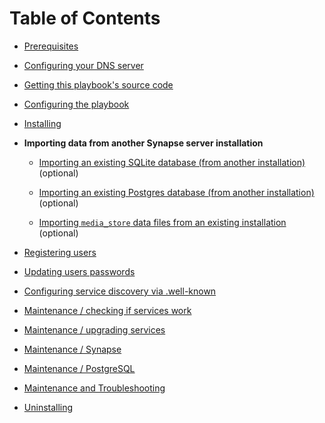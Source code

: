 # Table of Contents

- [Prerequisites](prerequisites.md)

- [Configuring your DNS server](configuring-dns.md)

- [Getting this playbook's source code](getting-the-playbook.md)

- [Configuring the playbook](configuring-playbook.md)

- [Installing](installing.md)

- **Importing data from another Synapse server installation**

  - [Importing an existing SQLite database (from another installation)](importing-sqlite.md) (optional)

  - [Importing an existing Postgres database (from another installation)](importing-postgres.md) (optional)

  - [Importing `media_store` data files from an existing installation](importing-media-store.md) (optional)

- [Registering users](registering-users.md)

- [Updating users passwords](updating-users-passwords.md)

- [Configuring service discovery via .well-known](configuring-well-known.md)

- [Maintenance / checking if services work](maintenance-checking-services.md)

- [Maintenance / upgrading services](maintenance-upgrading-services.md)

- [Maintenance / Synapse](maintenance-synapse.md)

- [Maintenance / PostgreSQL](maintenance-postgres.md)

- [Maintenance and Troubleshooting](maintenance-and-troubleshooting.md)

- [Uninstalling](uninstalling.md)
